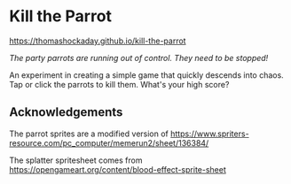 # Kill the Parrot

https://thomashockaday.github.io/kill-the-parrot

_The party parrots are running out of control. They need to be stopped!_

An experiment in creating a simple game that quickly descends into chaos. Tap or click the parrots to kill them. What's your high score?

## Acknowledgements

The parrot sprites are a modified version of https://www.spriters-resource.com/pc_computer/memerun2/sheet/136384/

The splatter spritesheet comes from https://opengameart.org/content/blood-effect-sprite-sheet

